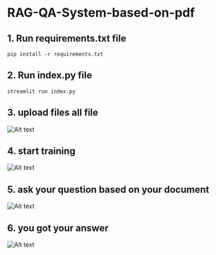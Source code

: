 # RAG-QA-System-based-on-pdf

## 1. Run requirements.txt file
```pip install -r requirements.txt```

## 2. Run index.py file
```streamlit run index.py```

## 3. upload files all file 
![Alt text](images/qa.png)

## 4. start training
![Alt text](images/qa_start.png)

## 5. ask your question based on your document
![Alt text](images/qa_question.png)

## 6. you got your answer
![Alt text](images/qa_answer.png)
